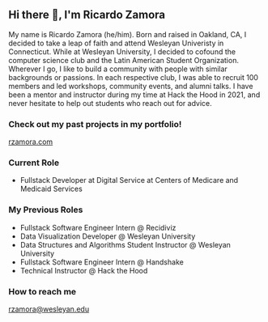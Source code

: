 ## Hi there 👋, I'm Ricardo Zamora

My name is Ricardo Zamora (he/him). Born and raised in Oakland, CA, I decided to take a leap of faith and attend Wesleyan Univeristy in Connecticut. While at Wesleyan University, I decided to cofound the computer science club and the Latin American Student Organization. Wherever I go, I like to build a community with people with similar backgrounds or passions. In each respective club, I was able to recruit 100 members and led workshops, community events, and alumni talks. I have been a mentor and instructor during my time at Hack the Hood in 2021, and never hesitate to help out students who reach out for advice. 

### Check out my past projects in my portfolio!
[rzamora.com](rzamora.com)

### Current Role
* Fullstack Developer at Digital Service at Centers of Medicare and Medicaid Services

### My Previous Roles
* Fullstack Software Engineer Intern @ Recidiviz
* Data Visualization Developer @ Wesleyan University
* Data Structures and Algorithms Student Instructor @ Wesleyan University
* Fullstack Software Engineer Intern @ Handshake
* Technical Instructor @ Hack the Hood

### How to reach me

[rzamora\@wesleyan.edu](mailto:rzamora@wesleyan.edu)



<!--
**RicardoZamora01/RicardoZamora01** is a ✨ _special_ ✨ repository because its `README.md` (this file) appears on your GitHub profile.

Here are some ideas to get you started:

- 🔭 I’m currently working on ...
- 🌱 I’m currently learning ...
- 👯 I’m looking to collaborate on ...
- 🤔 I’m looking for help with ...
- 💬 Ask me about ...
- 📫 How to reach me: ...
- 😄 Pronouns: ...
- ⚡ Fun fact: ...
-->
